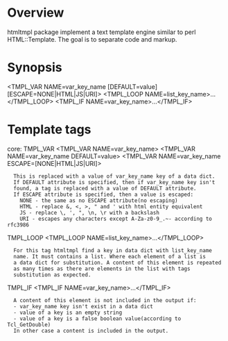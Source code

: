Overview
=======
htmltmpl package implement a text template engine similar to perl
HTML::Template. The goal is to separate code and markup.

Synopsis
========
<TMPL_VAR NAME=var_key_name [DEFAULT=value] [ESCAPE=NONE|HTML|JS|URI]>
<TMPL_LOOP NAME=list_key_name>...</TMPL_LOOP>
<TMPL_IF NAME=var_key_name>...</TMPL_IF>

Template tags
=============
core:
  TMPL_VAR
      <TMPL_VAR NAME=var_key_name>
      <TMPL_VAR NAME=var_key_name DEFAULT=value>
      <TMPL_VAR NAME=var_key_name ESCAPE=[NONE|HTML|JS|URI]>

      This is replaced with a value of var_key_name key of a data dict.
      If DEFAULT attribute is specified, then if var_key_name key isn't
      found, a tag is replaced with a value of DEFAULT attribute.
      If ESCAPE attribute is specified, then a value is escaped:
        NONE - the same as no ESCAPE attribute(no escaping)
        HTML - replace &, <, >, " and ' with html entity equivalent
        JS - replace \, ', ", \n, \r with a backslash
        URI - escapes any characters except A-Za-z0-9_.~- according to rfc3986

  TMPL_LOOP
      <TMPL_LOOP NAME=list_key_name>...</TMPL_LOOP>

      For this tag htmltmpl find a key in data dict with list_key_name
      name. It must contains a list. Where each element of a list is
      a data dict for substitution. A content of this element is repeated
      as many times as there are elements in the list with tags
      substitution as expected.

  TMPL_IF
      <TMPL_IF NAME=var_key_name>...</TMPL_IF>

      A content of this element is not included in the output if:
      - var_key_name key isn't exist in a data dict
      - value of a key is an empty string
      - value of a key is a false boolean value(according to Tcl_GetDouble)
      In other case a content is included in the output.